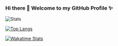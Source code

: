 ### Hi there 👋 Welcome to my GitHub Profile ✨

![Stats](https://github-readme-stats.vercel.app/api?username=junh-ki&count_private=true&show_icons=true&hide_rank=true&hide_title=true)

[![Top Langs](https://github-readme-stats.vercel.app/api/top-langs/?username=junh-ki)](https://github.com/junh-ki/junh-ki)

[![Wakatime Stats](https://github-readme-stats.vercel.app/api/wakatime?username=junh_ki)](https://github.com/junh-ki/junh-ki)
